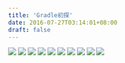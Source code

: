 ```yaml
---
title: 'Gradle初探'
date: 2016-07-27T03:14:01+08:00
draft: false
---
```

<img desc="" src="//fblog.loopbai.com/images/201607/A05-01.png">

<img desc="" src="//fblog.loopbai.com/images/201607/A05-02.png">

<img desc="" src="//fblog.loopbai.com/images/201607/A05-03.png">

<img desc="" src="//fblog.loopbai.com/images/201607/A05-04.png">

<img desc="" src="//fblog.loopbai.com/images/201607/A05-05.png">

<img desc="" src="//fblog.loopbai.com/images/201607/A05-06.png">

<img desc="" src="//fblog.loopbai.com/images/201607/A05-07.png">

<img desc="" src="//fblog.loopbai.com/images/201607/A05-08.png">

<img desc="" src="//fblog.loopbai.com/images/201607/A05-09.png">

<img desc="" src="//fblog.loopbai.com/images/201607/A05-10.png">
